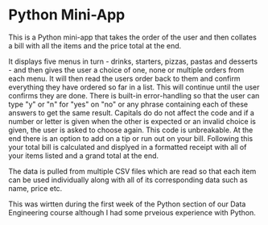 # Python Mini-App

This is a Python mini-app that takes the order of the user and then collates a bill with all the items and the price total at the end.

It displays five menus in turn - drinks, starters, pizzas, pastas and desserts - and then gives the user a choice of one, none or multiple orders from each menu. It will then read the users order back to them and confirm everything they have ordered so far in a list. This will continue until the user confirms they are done. There is built-in error-handling so that the user can type "y" or "n" for "yes" on "no" or any phrase containing each of these answers to get the same result. Capitals do do not affect the code and if a number or letter is given when the other is expected or an invalid choice is given, the user is asked to choose again. This code is unbreakable. At the end there is an option to add on a tip or run out on your bill. Following this your total bill is calculated and displyed in a formatted receipt with all of your items listed and a grand total at the end.

The data is pulled from multiple CSV files which are read so that each item can be used individually along with all of its corresponding data such as name, price etc.

This was wirtten during the first week of the Python section of our Data Engineering course although I had some prveious experience with Python.
